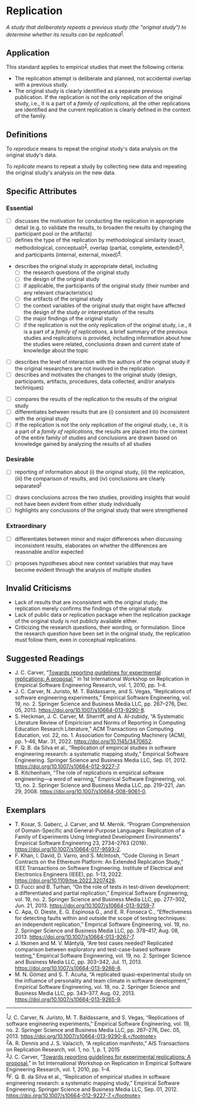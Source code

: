 
# Replication
<standard name="Replication">


*<desc>A study that deliberately repeats a previous study (the "original study") to determine whether its results can be replicated<sup>[1](#footnote1)</sup>.</desc>*


## Application 

This standard applies to empirical studies that meet the following criteria:

- The replication attempt is deliberate and planned, not accidental overlap with a previous study.
- The original study is clearly identified as a separate previous publication. If the replication is not the only replication of the original study, i.e., it is a part of a *family of replications*, all the other replications are identified and the current replication is clearly defined in the context of the family.
  
## Definitions
  
To _reproduce_ means to repeat the original study's data analysis on the original study's data.
  
To _replicate_ means to repeat a study by collecting new data and repeating the original study's analysis on the new data.


## Specific Attributes
### Essential
<checklist name="Essential">

<intro>

- [ ] discusses the motivation for conducting the replication in appropriate detail (e.g. to validate the results, to broaden the results by changing the participant pool or the artifacts)
- [ ] defines the type of the replication by methodological similarity (exact, methodological, conceptual)<sup>[2](#footnote2)</sup>, overlap (partial, complete, extended)<sup>[3](#footnote3)</sup>, and participants (internal, external, mixed)<sup>[4](#footnote4)</sup>.

<method>

- describes the original study in appropriate detail, including
  - [ ] the research questions of the original study
  - [ ] the design of the original study 
  - [ ] if applicable, the participants of the original study (their number and any relevant characteristics)
  - [ ] the artifacts of the original study
  - [ ] the context variables of the original study that might have affected the design of the study or interpretation of the results
  - [ ] the major findings of the original study
  - [ ] if the replication is not the only replication of the original study, i.e., it is a part of a *family of replications*, a brief summary of the previous studies and replications is provided, including information about how the studies were related, conclusions drawn and current state of knowledge about the topic
- [ ] describes the level of interaction with the authors of the original study if the original researchers are not involved in the replication
- [ ] describes and motivates the changes to the original study (design, participants, artifacts, procedures, data collected, and/or analysis techniques)

<results>

- [ ] compares the results of the replication to the results of the original study
- [ ] differentiates between results that are (i) consistent and (ii) inconsistent with the original study
- [ ] if the replication is not the only replication of the original study, i.e., it is a part of a *family of replications*, the results are placed into the context of the entire family of studies and conclusions are drawn based on knowledge gained by analyzing the results of all studies

<discussion>

<conclusion>
  
<other>

</checklist>

### Desirable
<checklist name="Desirable">

- [ ] reporting of information about (i) the original study, (ii) the replication, (iii) the comparison of results, and (iv) conclusions are clearly separated<sup>[1](#footnote1)</sup>

<method>

<results>

<discussion>

- [ ] draws conclusions across the two studies, providing insights that would not have been evident from either study individually
- [ ] highlights any conclusions of the original study that were strengthened

</checklist> 


### Extraordinary
<checklist name="Extraordinary">

<results>

- [ ] differentiates between minor and major differences when discussing inconsistent results, elaborates on whether the differences are reasonable and/or expected

<discussion>

- [ ] proposes hypotheses about new context variables that may have become evident through the analysis of multiple studies

</checklist> 

## Invalid Criticisms
- Lack of results that are inconsistent with the original study; the replication merely confirms the findings of the original study.
- Lack of public data or replication package when the replication package of the original study is not publicly available either.
- Criticizing the research questions, their wording, or formulation. Since the research question have been set in the original study, the replication must follow them, even in conceptual replications.

## Suggested Readings
- J. C. Carver, “[Towards reporting guidelines for experimental replications: A proposal](http://carver.cs.ua.edu/Papers/Conference/2010/2010_RESER.pdf),” in 1st International Workshop on Replication in Empirical Software Engineering Research, vol. 1, 2010, pp. 1–4.
- J. C. Carver, N. Juristo, M. T. Baldassarre, and S. Vegas, “Replications of software engineering experiments,” Empirical Software Engineering, vol. 19, no. 2. Springer Science and Business Media LLC, pp. 267–276, Dec. 05, 2013. https://doi.org/10.1007/s10664-013-9290-8.
- S. Heckman, J. C. Carver, M. Sherriff, and A. Al-zubidy, “A Systematic Literature Review of Empiricism and Norms of Reporting in Computing Education Research Literature,” ACM Transactions on Computing Education, vol. 22, no. 1. Association for Computing Machinery (ACM), pp. 1–46, Mar. 31, 2022. https://doi.org/10.1145/3470652.
- F. Q. B. da Silva et al., “Replication of empirical studies in software engineering research: a systematic mapping study,” Empirical Software Engineering. Springer Science and Business Media LLC, Sep. 01, 2012. https://doi.org/10.1007/s10664-012-9227-7.
- B. Kitchenham, “The role of replications in empirical software engineering—a word of warning,” Empirical Software Engineering, vol. 13, no. 2. Springer Science and Business Media LLC, pp. 219–221, Jan. 29, 2008. https://doi.org/10.1007/s10664-008-9061-0.

## Exemplars
- T. Kosar, S. Gaberc, J. Carver, and M. Mernik. “Program Comprehension of Domain-Specific and General-Purpose Languages: Replication of a Family of Experiments Using Integrated Development Environments”. Empirical Software Engineering 23, 2734–2763 (2018). https://doi.org/10.1007/s10664-017-9593-2.
- F. Khan, I. David, D. Varro, and S. McIntosh, “Code Cloning in Smart Contracts on the Ethereum Platform: An Extended Replication Study,” IEEE Transactions on Software Engineering. Institute of Electrical and Electronics Engineers (IEEE), pp. 1–13, 2022. https://doi.org/10.1109/tse.2022.3207428.
- D. Fucci and B. Turhan, “On the role of tests in test-driven development: a differentiated and partial replication,” Empirical Software Engineering, vol. 19, no. 2. Springer Science and Business Media LLC, pp. 277–302, Jun. 21, 2013. https://doi.org/10.1007/s10664-013-9259-7.
- C. Apa, O. Dieste, E. G. Espinosa G., and E. R. Fonseca C., “Effectiveness for detecting faults within and outside the scope of testing techniques: an independent replication,” Empirical Software Engineering, vol. 19, no. 2. Springer Science and Business Media LLC, pp. 378–417, Aug. 08, 2013. https://doi.org/10.1007/s10664-013-9267-7.
- J. Itkonen and M. V. Mäntylä, “Are test cases needed? Replicated comparison between exploratory and test-case-based software testing,” Empirical Software Engineering, vol. 19, no. 2. Springer Science and Business Media LLC, pp. 303–342, Jul. 11, 2013. https://doi.org/10.1007/s10664-013-9266-8.
- M. N. Gómez and S. T. Acuña, “A replicated quasi-experimental study on the influence of personality and team climate in software development,” Empirical Software Engineering, vol. 19, no. 2. Springer Science and Business Media LLC, pp. 343–377, Aug. 02, 2013. https://doi.org/10.1007/s10664-013-9265-9.

---
<footnote><sup>[1](#footnote1)</sup>J. C. Carver, N. Juristo, M. T. Baldassarre, and S. Vegas, “Replications of software engineering experiments,” Empirical Software Engineering, vol. 19, no. 2. Springer Science and Business Media LLC, pp. 267–276, Dec. 05, 2013. https://doi.org/10.1007/s10664-013-9290-8.</footnote><br/>
<footnote><sup>[2](#footnote2)</sup>A. R. Dennis and J. S. Valacich, “A replication manifesto,” AIS Transactions on Replication Research, vol. 1, no. 1, p. 1, 2015</footnote><br/>
<footnote><sup>[3](#footnote3)</sup>J. C. Carver, “[Towards reporting guidelines for experimental replications: A proposal](http://carver.cs.ua.edu/Papers/Conference/2010/2010_RESER.pdf),” in 1st International Workshop on Replication in Empirical Software Engineering Research, vol. 1, 2010, pp. 1–4.</footnote><br>
<footnote><sup>[4](#footnote4)</sup>F. Q. B. da Silva et al., “Replication of empirical studies in software engineering research: a systematic mapping study,” Empirical Software Engineering. Springer Science and Business Media LLC, Sep. 01, 2012. https://doi.org/10.1007/s10664-012-9227-7.</footnote><br/>
